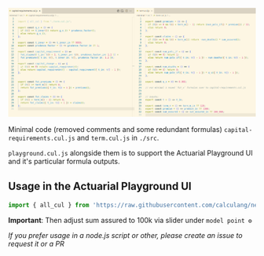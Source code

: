 ![capital-requirements and term calculang formulas](minimal.png)

Minimal code (removed comments and some redundant formulas) `capital-requirements.cul.js` and `term.cul.js` in `./src`.

`playground.cul.js` alongside them is to support the Actuarial Playground UI and it's particular formula outputs.

## Usage in the Actuarial Playground UI

~~~js
import { all_cul } from 'https://raw.githubusercontent.com/calculang/nested-life-projections-example/refs/heads/main/minimal/src/playground.cul.js'
~~~

**Important**: Then adjust sum assured to 100k via slider under `model point ⚙️`

*If you prefer usage in a node.js script or other, please create an issue to request it or a PR*
